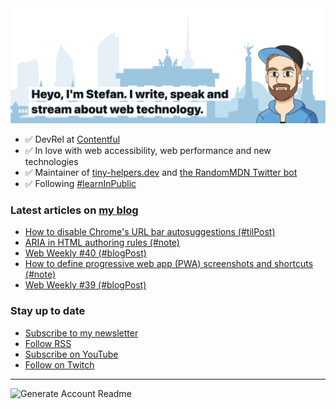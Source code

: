 <img alt="Heyo, I'm Stefan. I write and speak about web technology." src="https://raw.githubusercontent.com/stefanjudis/stefanjudis/main/screenshot.png">

- ✅ DevRel at [Contentful](https://www.contentful.com)
- ✅ In love with web accessibility, web performance and new technologies
- ✅ Maintainer of [tiny-helpers.dev](https://tiny-helpers.dev) and [the RandomMDN Twitter bot](https://twitter.com/randomMDN)
- ✅ Following [#learnInPublic](https://www.stefanjudis.com/today-i-learned/)
### Latest articles on [my blog](https://www.stefanjudis.com)

<!-- BLOG-POST-LIST:START -->
- [How to disable Chrome's URL bar autosuggestions (#tilPost)](https://www.stefanjudis.com/today-i-learned/how-to-disable-chromes-url-autosuggestions/)
- [ARIA in HTML authoring rules (#note)](https://www.stefanjudis.com/notes/aria-in-html-authoring-rules/)
- [Web Weekly #40 (#blogPost)](https://www.stefanjudis.com/blog/web-weekly-40/)
- [How to define progressive web app (PWA) screenshots and shortcuts (#note)](https://www.stefanjudis.com/notes/how-to-define-progressive-web-app-pwa-screenshots-and-shortcuts/)
- [Web Weekly #39 (#blogPost)](https://www.stefanjudis.com/blog/web-weekly-39/)
<!-- BLOG-POST-LIST:END -->

### Stay up to date

- [Subscribe to my newsletter](https://www.stefanjudis.com/newsletter/)
- [Follow RSS](https://www.stefanjudis.com/feeds/)
- [Subscribe on YouTube](https://youtube.com/c/stefanjudis)
- [Follow on Twitch](https://www.twitch.tv/stefanjudis)

---

![Generate Account Readme](https://github.com/stefanjudis/stefanjudis/workflows/Generate%20Account%20Readme/badge.svg)
